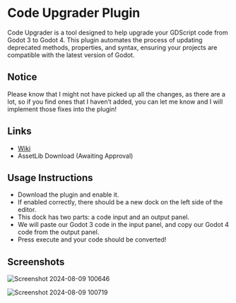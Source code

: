 # Code Upgrader Plugin
Code Upgrader is a tool designed to help upgrade your GDScript code from Godot 3 to Godot 4. This plugin automates the process of updating deprecated methods, properties, and syntax, ensuring your projects are compatible with the latest version of Godot.

## Notice 
Please know that I might not have picked up all the changes, as there are a lot, so if you find ones that I haven’t added, you can let me know and I will implement those fixes into the plugin! 

## Links
- [Wiki](https://github.com/christinec-dev/GDScriptCodeUpgrader/wiki/Tutorial)
- AssetLib Download (Awaiting Approval)

## Usage Instructions 
- Download the plugin and enable it.
- If enabled correctly, there should be a new dock on the left side of the editor.
- This dock has two parts: a code input and an output panel.
- We will paste our Godot 3 code in the input panel, and copy our Godot 4 code from the output panel.
- Press execute and your code should be converted!

## Screenshots
![Screenshot 2024-08-09 100646](https://github.com/user-attachments/assets/fc175a57-70c6-40b7-bd70-07784d5944d7)

![Screenshot 2024-08-09 100719](https://github.com/user-attachments/assets/a5af7c62-1634-4f26-9639-4401fb79cc03)
